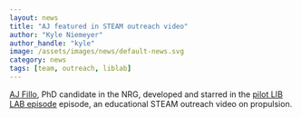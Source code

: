 ```yaml
---
layout: news
title: "AJ featured in STEAM outreach video"
author: "Kyle Niemeyer"
author_handle: "kyle"
image: /assets/images/news/default-news.svg
category: news
tags: [team, outreach, liblab]
---
```

[AJ Fillo][1], PhD candidate in the NRG, developed and starred in the [pilot LIB LAB episode][2] episode, an educational STEAM outreach video on propulsion.

[1]: /team/aj-fillo/
[2]: https://www.youtube.com/watch?v=H96Xr0Efelk
